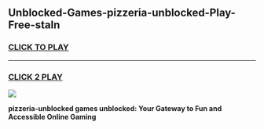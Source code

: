 
## Unblocked-Games-pizzeria-unblocked-Play-Free-staln
<h3>
<a href="https://premium76.site?title=pizzeria-unblocked&ref=23A">CLICK TO PLAY</a></h3>
<hr>

<h3>
<a href="https://premium76.site?title=pizzeria-unblocked&ref=23A">CLICK 2 PLAY</a>
  
</h3>

<a href="https://premium76.site?title=pizzeria-unblocked&ref=23A"><img src="https://clearcache.store/games.png"></a>


**pizzeria-unblocked games unblocked: Your Gateway to Fun and Accessible Online Gaming**
